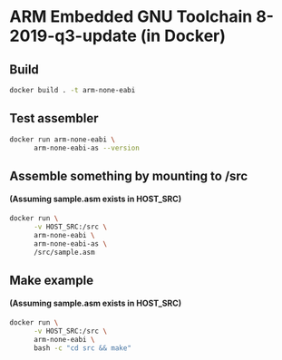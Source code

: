 # ARM Embedded GNU Toolchain 8-2019-q3-update (in Docker)

## Build
```bash
docker build . -t arm-none-eabi
```

## Test assembler
```bash
docker run arm-none-eabi \
      arm-none-eabi-as --version
```

## Assemble something by mounting to /src
#### (Assuming sample.asm exists in HOST_SRC)
```bash
docker run \
      -v HOST_SRC:/src \
      arm-none-eabi \
      arm-none-eabi-as \
      /src/sample.asm
```

## Make example
#### (Assuming sample.asm exists in HOST_SRC)
```bash
docker run \
      -v HOST_SRC:/src \
      arm-none-eabi \
      bash -c "cd src && make" 
```
